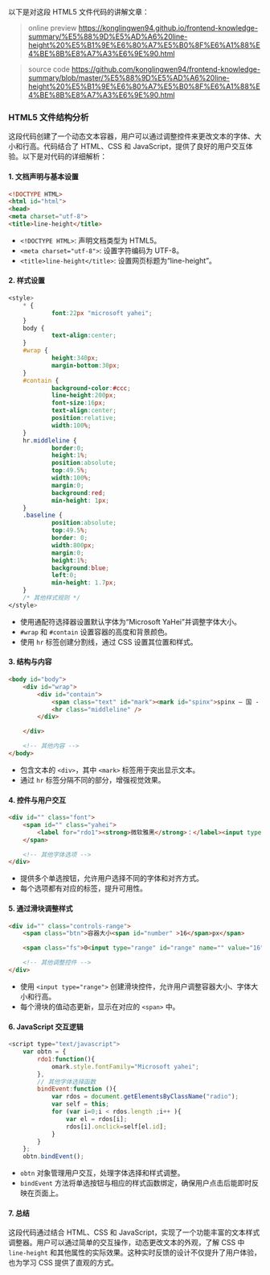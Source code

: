 

以下是对这段 HTML5 文件代码的讲解文章：

> online preview
>https://konglingwen94.github.io/frontend-knowledge-summary/%E5%88%9D%E5%AD%A6%20line-height%20%E5%B1%9E%E6%80%A7%E5%B0%8F%E6%A1%88%E4%BE%8B%E8%A7%A3%E6%9E%90.html


> source code
>https://github.com/konglingwen94/frontend-knowledge-summary/blob/master/%E5%88%9D%E5%AD%A6%20line-height%20%E5%B1%9E%E6%80%A7%E5%B0%8F%E6%A1%88%E4%BE%8B%E8%A7%A3%E6%9E%90.html


### HTML5 文件结构分析

这段代码创建了一个动态文本容器，用户可以通过调整控件来更改文本的字体、大小和行高。代码结合了 HTML、CSS 和 JavaScript，提供了良好的用户交互体验。以下是对代码的详细解析：

#### 1. 文档声明与基本设置

```html
<!DOCTYPE HTML>
<html id="html">
<head>
<meta charset="utf-8">
<title>line-height</title>

```

+ `<!DOCTYPE HTML>`: 声明文档类型为 HTML5。
+ `<meta charset="utf-8">`: 设置字符编码为 UTF-8。
+ `<title>line-height</title>`: 设置网页标题为“line-height”。

#### 2. 样式设置

```css
<style>
    * {    
            font:22px "microsoft yahei";
    }
    body {    
            text-align:center;
    }
    #wrap {    
            height:340px;
            margin-bottom:30px;
    }
    #contain {    
            background-color:#ccc;
            line-height:200px;
            font-size:16px;
            text-align:center;
            position:relative;
            width:100%;
    }
    hr.middleline {
            border:0;
            height:1%;
            position:absolute;
            top:49.5%;
            width:100%;
            margin:0;
            background:red;
            min-height: 1px;
    }
    .baseline {    
            position:absolute;
            top:49.5%;
            border: 0;
            width:800px;
            margin:0;
            height:1%;
            background:blue;
            left:0;
            min-height: 1.7px;
    }
    /* 其他样式规则 */
</style>

```

+ 使用通配符选择器设置默认字体为“Microsoft YaHei”并调整字体大小。
+ `#wrap` 和 `#contain` 设置容器的高度和背景颜色。
+ 使用 `hr` 标签创建分割线，通过 CSS 设置其位置和样式。

#### 3. 结构与内容

```html
<body id="body">
    <div id="wrap">
        <div id="contain">
            <span class="text" id="mark"><mark id="spinx">spinx — 国 - </mark><hr class="baseline" /></span><span id="x">x</span> 
            <hr class="middleline" />
        </div>

    </div>

    <!-- 其他内容 -->
</body>

```

+ 包含文本的 `<div>`，其中 `<mark>` 标签用于突出显示文本。
+ 通过 `hr` 标签分隔不同的部分，增强视觉效果。

#### 4. 控件与用户交互

```html
<div id="" class="font">
    <span id="" class="yahei">
        <label for="rdo1"><strong>微软雅黑</strong>：</label><input type="radio" name="radio" class="radio" id="rdo1" />
    </span>

    <!-- 其他字体选项 -->
</div>

```

+ 提供多个单选按钮，允许用户选择不同的字体和对齐方式。
+ 每个选项都有对应的标签，提升可用性。

#### 5. 通过滑块调整样式

```html
<div id="" class="controls-range">
    <span class="btn">容器大小<span id="number" >16</span>px</span>

    <span class="fs">0<input type="range" id="range" name="" value="16" max="300">300</span>

    <!-- 其他调整控件 -->
</div>

```

+ 使用 `<input type="range">` 创建滑块控件，允许用户调整容器大小、字体大小和行高。
+ 每个滑块的值动态更新，显示在对应的 `<span>` 中。

#### 6. JavaScript 交互逻辑

```javascript
<script type="text/javascript">
    var obtn = {
        rdo1:function(){
            omark.style.fontFamily="Microsoft yahei";
        },
        // 其他字体选择函数
        bindEvent:function (){
            var rdos = document.getElementsByClassName("radio");
            var self = this;
            for (var i=0;i < rdos.length ;i++ ){
                var el = rdos[i];
                rdos[i].onclick=self[el.id];
            }
        }
    };
    obtn.bindEvent();
```

+ `obtn` 对象管理用户交互，处理字体选择和样式调整。
+ `bindEvent` 方法将单选按钮与相应的样式函数绑定，确保用户点击后能即时反映在页面上。

#### 7. 总结

这段代码通过结合 HTML、CSS 和 JavaScript，实现了一个功能丰富的文本样式调整器。用户可以通过简单的交互操作，动态更改文本的外观，了解 CSS 中 `line-height` 和其他属性的实际效果。这种实时反馈的设计不仅提升了用户体验，也为学习 CSS 提供了直观的方式。


